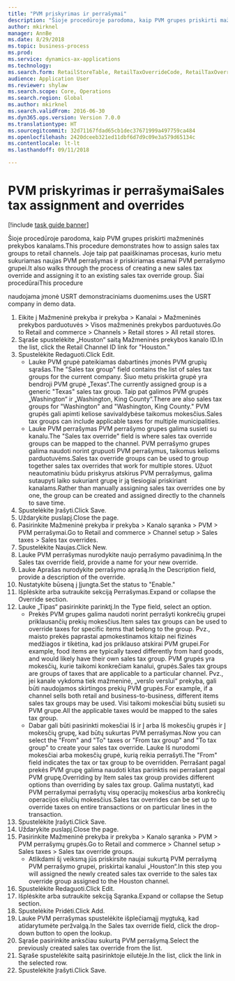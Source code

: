 ```yaml
--- 
title: "PVM priskyrimas ir perrašymai"
description: "Šioje procedūroje parodoma, kaip PVM grupes priskirti mažmeninės prekybos kanalams."
author: mkirknel
manager: AnnBe
ms.date: 8/29/2018
ms.topic: business-process
ms.prod: 
ms.service: dynamics-ax-applications
ms.technology: 
ms.search.form: RetailStoreTable, RetailTaxOverrideCode, RetailTaxOverrideGroup
audience: Application User
ms.reviewer: shylaw
ms.search.scope: Core, Operations
ms.search.region: Global
ms.author: mkirknel
ms.search.validFrom: 2016-06-30
ms.dyn365.ops.version: Version 7.0.0
ms.translationtype: HT
ms.sourcegitcommit: 32d71167fdad65cb1dec37671999a497759ca484
ms.openlocfilehash: 2420dceeb321ed11dbf6d7d9c09e3a579d65134c
ms.contentlocale: lt-lt
ms.lasthandoff: 09/11/2018

---
```

# <a name="sales-tax-assignment-and-overrides"></a><span data-ttu-id="bbc74-103">PVM priskyrimas ir perrašymai</span><span class="sxs-lookup"><span data-stu-id="bbc74-103">Sales tax assignment and overrides</span></span>

[!include [task guide banner](../../includes/task-guide-banner.md)]

<span data-ttu-id="bbc74-104">Šioje procedūroje parodoma, kaip PVM grupes priskirti mažmeninės prekybos kanalams.</span><span class="sxs-lookup"><span data-stu-id="bbc74-104">This procedure demonstrates how to assign sales tax groups to retail channels.</span></span> <span data-ttu-id="bbc74-105">Joje taip pat paaiškinamas procesas, kurio metu sukuriamas naujas PVM perrašymas ir priskiriamas esamai PVM perrašymo grupei.</span><span class="sxs-lookup"><span data-stu-id="bbc74-105">It also walks through the process of creating a new sales tax override and assigning it to an existing sales tax override group.</span></span> <span data-ttu-id="bbc74-106">Šiai procedūrai</span><span class="sxs-lookup"><span data-stu-id="bbc74-106">This procedure</span></span>

<span data-ttu-id="bbc74-107">naudojama įmonė USRT demonstraciniams duomenims.</span><span class="sxs-lookup"><span data-stu-id="bbc74-107">uses the USRT company in demo data.</span></span>

1. <span data-ttu-id="bbc74-108">Eikite į Mažmeninė prekyba ir prekyba > Kanalai > Mažmeninės prekybos parduotuvės > Visos mažmeninės prekybos parduotuvės.</span><span class="sxs-lookup"><span data-stu-id="bbc74-108">Go to Retail and commerce > Channels > Retail stores > All retail stores.</span></span>
2. <span data-ttu-id="bbc74-109">Sąraše spustelėkite „Houston“ saitą Mažmeninės prekybos kanalo ID.</span><span class="sxs-lookup"><span data-stu-id="bbc74-109">In the list, click the Retail Channel ID link for "Houston."</span></span>
3. <span data-ttu-id="bbc74-110">Spustelėkite Redaguoti.</span><span class="sxs-lookup"><span data-stu-id="bbc74-110">Click Edit.</span></span>
    * <span data-ttu-id="bbc74-111">Lauke PVM grupė pateikiamas dabartinės įmonės PVM grupių sąrašas.</span><span class="sxs-lookup"><span data-stu-id="bbc74-111">The "Sales tax group" field contains the list of sales tax groups for the current company.</span></span> <span data-ttu-id="bbc74-112">Šiuo metu priskirta grupė yra bendroji PVM grupė „Texas“.</span><span class="sxs-lookup"><span data-stu-id="bbc74-112">The currently assigned group is a generic "Texas" sales tax group.</span></span> <span data-ttu-id="bbc74-113">Taip pat galimos PVM grupės „Washington“ ir „Washington, King County“.</span><span class="sxs-lookup"><span data-stu-id="bbc74-113">There are also sales tax groups for "Washington" and "Washington, King County."</span></span> <span data-ttu-id="bbc74-114">PVM grupės gali apimti keliose savivaldybėse taikomus mokesčius.</span><span class="sxs-lookup"><span data-stu-id="bbc74-114">Sales tax groups can include applicable taxes for multiple municipalities.</span></span>  
    * <span data-ttu-id="bbc74-115">Lauke PVM perrašymas PVM perrašymo grupes galima susieti su kanalu.</span><span class="sxs-lookup"><span data-stu-id="bbc74-115">The "Sales tax override" field is where sales tax override groups can be mapped to the channel.</span></span> <span data-ttu-id="bbc74-116">PVM perrašymo grupes galima naudoti norint grupuoti PVM perrašymus, taikomus kelioms parduotuvėms.</span><span class="sxs-lookup"><span data-stu-id="bbc74-116">Sales tax override groups can be used to group together sales tax overrides that work for multiple stores.</span></span> <span data-ttu-id="bbc74-117">Užuot neautomatiniu būdu priskyrus atskirus PVM perrašymus, galima sutaupyti laiko sukuriant grupę ir ją tiesiogiai priskiriant kanalams.</span><span class="sxs-lookup"><span data-stu-id="bbc74-117">Rather than manually assigning sales tax overrides one by one, the group can be created and assigned directly to the channels to save time.</span></span>  
4. <span data-ttu-id="bbc74-118">Spustelėkite Įrašyti.</span><span class="sxs-lookup"><span data-stu-id="bbc74-118">Click Save.</span></span>
5. <span data-ttu-id="bbc74-119">Uždarykite puslapį.</span><span class="sxs-lookup"><span data-stu-id="bbc74-119">Close the page.</span></span>
6. <span data-ttu-id="bbc74-120">Pasirinkite Mažmeninė prekyba ir prekyba > Kanalo sąranka > PVM > PVM perrašymai.</span><span class="sxs-lookup"><span data-stu-id="bbc74-120">Go to Retail and commerce > Channel setup > Sales taxes > Sales tax overrides.</span></span>
7. <span data-ttu-id="bbc74-121">Spustelėkite Naujas.</span><span class="sxs-lookup"><span data-stu-id="bbc74-121">Click New.</span></span>
8. <span data-ttu-id="bbc74-122">Lauke PVM perrašymas nurodykite naujo perrašymo pavadinimą.</span><span class="sxs-lookup"><span data-stu-id="bbc74-122">In the Sales tax override field, provide a name for your new override.</span></span>
9. <span data-ttu-id="bbc74-123">Lauke Aprašas nurodykite perrašymo aprašą.</span><span class="sxs-lookup"><span data-stu-id="bbc74-123">In the Description field, provide a description of the override.</span></span>
10. <span data-ttu-id="bbc74-124">Nustatykite būseną į Įjungta.</span><span class="sxs-lookup"><span data-stu-id="bbc74-124">Set the status to "Enable."</span></span>
11. <span data-ttu-id="bbc74-125">Išplėskite arba sutraukite sekciją Perrašymas.</span><span class="sxs-lookup"><span data-stu-id="bbc74-125">Expand or collapse the Override section.</span></span>
12. <span data-ttu-id="bbc74-126">Lauke „Tipas“ pasirinkite parinktį.</span><span class="sxs-lookup"><span data-stu-id="bbc74-126">In the Type field, select an option.</span></span>
    * <span data-ttu-id="bbc74-127">Prekės PVM grupes galima naudoti norint perrašyti konkrečių grupei priklausančių prekių mokesčius.</span><span class="sxs-lookup"><span data-stu-id="bbc74-127">Item sales tax groups can be used to override taxes for specific items that belong to the group.</span></span> <span data-ttu-id="bbc74-128">Pvz., maisto prekės paprastai apmokestinamos kitaip nei fizinės medžiagos ir tikėtina, kad jos priklauso atskirai PVM grupei.</span><span class="sxs-lookup"><span data-stu-id="bbc74-128">For example, food items are typically taxed differently from hard goods, and would likely have their own sales tax group.</span></span>     <span data-ttu-id="bbc74-129">PVM grupės yra mokesčių, kurie taikomi konkrečiam kanalui, grupės.</span><span class="sxs-lookup"><span data-stu-id="bbc74-129">Sales tax groups are groups of taxes that are applicable to a particular channel.</span></span> <span data-ttu-id="bbc74-130">Pvz., jei kanale vykdoma tiek mažmeninė, „verslo verslui“ prekyba, gali būti naudojamos skirtingos prekių PVM grupės.</span><span class="sxs-lookup"><span data-stu-id="bbc74-130">For example, if a channel sells both retail and business-to-business, different items sales tax groups may be used.</span></span> <span data-ttu-id="bbc74-131">Visi taikomi mokesčiai būtų susieti su PVM grupe.</span><span class="sxs-lookup"><span data-stu-id="bbc74-131">All the applicable taxes would be mapped to the sales tax group.</span></span>  
    * <span data-ttu-id="bbc74-132">Dabar gali būti pasirinkti mokesčiai Iš ir Į arba Iš mokesčių grupės ir Į mokesčių grupę, kad būtų sukurtas PVM perrašymas.</span><span class="sxs-lookup"><span data-stu-id="bbc74-132">Now you can select the "From" and "To" taxes or "From tax group" and "To tax group" to create your sales tax override.</span></span>    <span data-ttu-id="bbc74-133">Lauke Iš nurodomi mokesčiai arba mokesčių grupė, kurią reikia perrašyti.</span><span class="sxs-lookup"><span data-stu-id="bbc74-133">The "From" field indicates the tax or tax group to be overridden.</span></span> <span data-ttu-id="bbc74-134">Perrašant pagal prekės PVM grupę galima naudoti kitas parinktis nei perrašant pagal PVM grupę.</span><span class="sxs-lookup"><span data-stu-id="bbc74-134">Overriding by Item sales tax group provides different options than overriding by sales tax group.</span></span>    <span data-ttu-id="bbc74-135">Galima nustatyti, kad PVM perrašymai perrašytų visų operacijų mokesčius arba konkrečių operacijos eilučių mokesčius.</span><span class="sxs-lookup"><span data-stu-id="bbc74-135">Sales tax overrides can be set up to override taxes on entire transactions or on particular lines in the transaction.</span></span>  
13. <span data-ttu-id="bbc74-136">Spustelėkite Įrašyti.</span><span class="sxs-lookup"><span data-stu-id="bbc74-136">Click Save.</span></span>
14. <span data-ttu-id="bbc74-137">Uždarykite puslapį.</span><span class="sxs-lookup"><span data-stu-id="bbc74-137">Close the page.</span></span>
15. <span data-ttu-id="bbc74-138">Pasirinkite Mažmeninė prekyba ir prekyba > Kanalo sąranka > PVM > PVM perrašymų grupės.</span><span class="sxs-lookup"><span data-stu-id="bbc74-138">Go to Retail and commerce > Channel setup > Sales taxes > Sales tax override groups.</span></span>
    * <span data-ttu-id="bbc74-139">Atlikdami šį veiksmą jūs priskirsite naujai sukurtą PVM perrašymą PVM perrašymo grupei, priskirtai kanalui „Houston“.</span><span class="sxs-lookup"><span data-stu-id="bbc74-139">In this step you will assigned the newly created sales tax override to the sales tax override group assigned to the Houston channel.</span></span>  
16. <span data-ttu-id="bbc74-140">Spustelėkite Redaguoti.</span><span class="sxs-lookup"><span data-stu-id="bbc74-140">Click Edit.</span></span>
17. <span data-ttu-id="bbc74-141">Išplėskite arba sutraukite sekciją Sąranka.</span><span class="sxs-lookup"><span data-stu-id="bbc74-141">Expand or collapse the Setup section.</span></span>
18. <span data-ttu-id="bbc74-142">Spustelėkite Pridėti.</span><span class="sxs-lookup"><span data-stu-id="bbc74-142">Click Add.</span></span>
19. <span data-ttu-id="bbc74-143">Lauke PVM perrašymas spustelėkite išplečiamąjį mygtuką, kad atidarytumėte peržvalgą.</span><span class="sxs-lookup"><span data-stu-id="bbc74-143">In the Sales tax override field, click the drop-down button to open the lookup.</span></span>
20. <span data-ttu-id="bbc74-144">Sąraše pasirinkite anksčiau sukurtą PVM perrašymą.</span><span class="sxs-lookup"><span data-stu-id="bbc74-144">Select the previously created sales tax override from the list.</span></span>
21. <span data-ttu-id="bbc74-145">Sąraše spustelėkite saitą pasirinktoje eilutėje.</span><span class="sxs-lookup"><span data-stu-id="bbc74-145">In the list, click the link in the selected row.</span></span>
22. <span data-ttu-id="bbc74-146">Spustelėkite Įrašyti.</span><span class="sxs-lookup"><span data-stu-id="bbc74-146">Click Save.</span></span>



